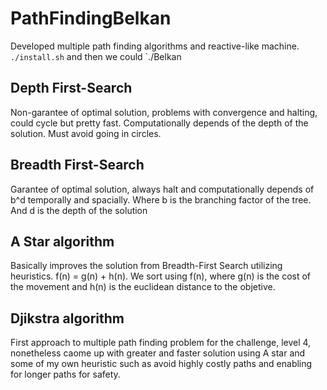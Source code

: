 # PathFindingBelkan
Developed multiple path finding algorithms and reactive-like machine.
`./install.sh` and then we could `./Belkan

## Depth First-Search
Non-garantee of optimal solution, problems with convergence and halting, could cycle but pretty fast.
Computationally depends of the depth of the solution. Must avoid going in circles.

## Breadth First-Search 
Garantee of optimal solution, always halt and computationally depends of b^d temporally and spacially.
Where b is the branching factor of the tree.  And d is the depth of the solution 

## A Star algorithm
Basically improves the solution from Breadth-First Search utilizing heuristics. f(n) = g(n) + h(n).
We sort using f(n), where g(n) is the cost of the movement and h(n) is the euclidean distance to the objetive.

## Djikstra algorithm
First approach to multiple path finding problem for the challenge, level 4, nonetheless caome up with greater 
and faster solution using A star and some of my own heuristic such as avoid highly costly paths and enabling
for longer paths for safety.
